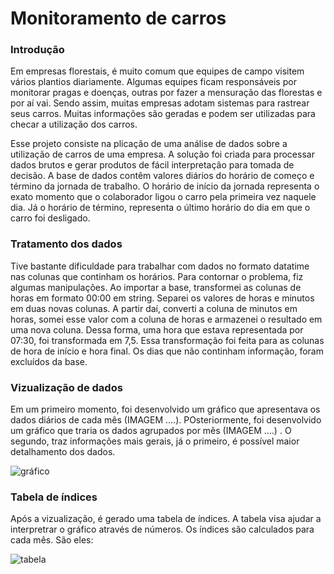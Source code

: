# Monitoramento de carros

### Introdução
Em empresas florestais, é muito comum que equipes de campo visitem vários plantios diariamente. Algumas equipes ficam responsáveis por monitorar pragas e doenças, outras por fazer a mensuração das florestas e por aí vai. Sendo assim, muitas empresas adotam sistemas para rastrear seus carros. Muitas informações são geradas e podem ser utilizadas para checar a utilização dos carros.

Esse projeto consiste na plicação de uma análise de dados sobre a utilização de carros de uma empresa. A solução foi criada para processar dados brutos e gerar produtos de fácil interpretação para tomada de decisão. 
A base de dados contêm valores diários do horário de começo e término da jornada de trabalho. O horário de início da jornada representa o exato momento que o colaborador ligou o carro pela primeira vez naquele dia. Já o horário de término, representa o último horário do dia em que o carro foi desligado.

### Tratamento dos dados
Tive bastante dificuldade para trabalhar com dados no formato datatime nas colunas que continham os horários. Para contornar o problema, fiz algumas manipulações. Ao importar a base, transformei as colunas de horas em formato 00:00 em string. Separei os valores de horas e minutos em duas novas colunas. A partir daí, converti a coluna de minutos em horas, somei esse valor com a coluna de horas e armazenei o resultado em uma nova coluna. Dessa forma, uma hora que estava representada por 07:30, foi transformada em 7,5. Essa transformação foi feita para as colunas de hora de início e hora final. Os dias que não continham informação, foram excluídos da base.

### Vizualização de dados
Em um primeiro momento, foi desenvolvido um gráfico que apresentava os dados diários de cada mês (IMAGEM ....). POsteriormente, foi desenvolvido 
um gráfico que traria os dados agrupados por mês (IMAGEM ....) . O segundo, traz informações mais gerais, já o primeiro, é possível maior detalhamento
dos dados.

![gráfico](https://user-images.githubusercontent.com/51482960/81885833-9614a580-9571-11ea-979a-1e85c8602f99.png)

### Tabela de índices
Após a vizualização, é gerado uma tabela de índices. A tabela visa ajudar a interpretrar o gráfico através de números.
Os índices são calculados para cada mês. São eles: 

![tabela](https://user-images.githubusercontent.com/51482960/81886344-d6285800-9572-11ea-81ad-743079408154.png)

